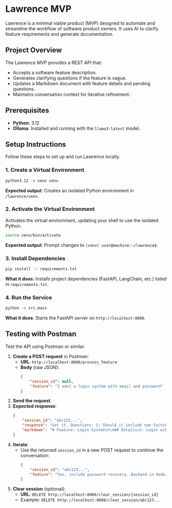 # Lawrence MVP

Lawrence is a minimal viable product (MVP) designed to automate and streamline the workflow of software product owners. It uses AI to clarify feature requirements and generate documentation. 

## Project Overview

The Lawrence MVP provides a REST API that:
- Accepts a software feature description.
- Generates clarifying questions if the feature is vague.
- Updates a Markdown document with feature details and pending questions.
- Maintains conversation context for iterative refinement.

## Prerequisites

- **Python**: 3.12
- **Ollama**: Installed and running with the `llama3:latest` model.

## Setup Instructions

Follow these steps to set up and run Lawrence locally.

### 1. Create a Virtual Environment

```bash
python3.12 -m venv venv
```

**Expected output**: Creates an isolated Python environment in `/lawrence/venv`.

### 2. Activate the Virtual Environment

Activates the virtual environment, updating your shell to use the isolated Python.

```bash
source venv/bin/activate
```

**Expected output**: Prompt changes to `(venv) user@machine:~/lawrence$`.

### 3. Install Dependencies

```bash
pip install -r requirements.txt
```

**What it does**: Installs project dependencies (FastAPI, LangChain, etc.) listed in `requirements.txt`.

### 4. Run the Service

```bash
python -m src.main
```

**What it does**: Starts the FastAPI server on `http://localhost:8000`.

## Testing with Postman

Test the API using Postman or similar.

1. **Create a POST request** in Postman:
   - **URL**: `http://localhost:8000/process_feature`
   - **Body** (raw JSON):
     ```json
     {
         "session_id": null,
         "feature": "I want a login system with email and password"
     }
     ```
2. **Send the request**.
3. **Expected response**:
   ```json
   {
       "session_id": "abc123...",
       "response": "Got it. Questions: 1) Should it include two-factor authentication? 2) Is password recovery needed? 3) What frameworks or languages does the backend use?",
       "markdown": "# Feature: Login System\n\n## Details\n- Login with email and password.\n## Pending Questions\n- Should 2FA be included?\n- Is password recovery needed?\n- What is the backend framework?"
   }
   ```
4. **Iterate**:
   - Use the returned `session_id` in a new POST request to continue the conversation:
     ```json
     {
         "session_id": "abc123...",
         "feature": "Yes, include password recovery. Backend in Node.js."
     }
     ```
5. **Clear session** (optional):
   - **URL**: `DELETE http://localhost:8000/clear_session/{session_id}`
   - Example: `DELETE http://localhost:8000/clear_session/abc123...`
